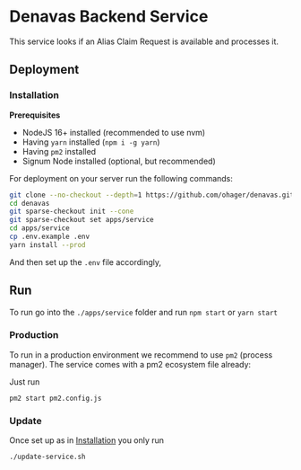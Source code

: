 # Denavas Backend Service

This service looks if an Alias Claim Request is available and processes it.

## Deployment

### Installation

**Prerequisites**

- NodeJS 16+ installed (recommended to use nvm)
- Having `yarn` installed (`npm i -g yarn`)
- Having `pm2` installed
- Signum Node installed (optional, but recommended)

For deployment on your server run the following commands:

```bash
git clone --no-checkout --depth=1 https://github.com/ohager/denavas.git
cd denavas
git sparse-checkout init --cone
git sparse-checkout set apps/service
cd apps/service
cp .env.example .env
yarn install --prod
```

And then set up the `.env` file accordingly,

## Run

To run go into the `./apps/service` folder and run `npm start` or `yarn start`

### Production

To run in a production environment we recommend to use `pm2` (process manager).
The service comes with a pm2 ecosystem file already:

Just run

```
pm2 start pm2.config.js
```

### Update

Once set up as in [Installation](#installation) you only run

```
./update-service.sh
```

